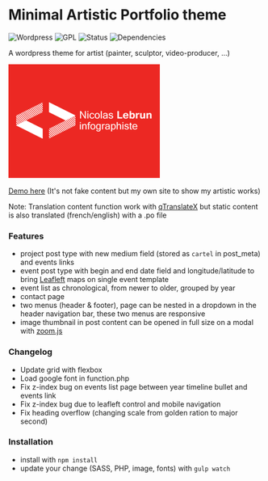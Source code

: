 # Minimal Artistic Portfolio theme
![Wordpress](https://img.shields.io/wordpress/v/akismet.svg)
![GPL](https://img.shields.io/aur/license/yaourt.svg)
![Status](https://img.shields.io/pypi/status/Django.svg)
![Dependencies](https://img.shields.io/versioneye/d/ruby/rails.svg)


A wordpress theme for artist (painter, sculptor, video-producer, ...)


![theme screenshot Nicolas Lebrun logo](https://raw.githubusercontent.com/nclslbrn/Minimal-artist-portfolio/master/screenshot.png)


[Demo here](https://nicolas-lebrun.fr/) (It's not fake content but my own site to show my artistic works)


Note: Translation content function work with [qTranslateX](https://wordpress.org/plugins/qtranslate-x/) but static content is also translated (french/english) with a .po file

### Features
- project post type with new medium field (stored as `cartel` in post_meta) and events links
- event post type with begin and end date field and longitude/latitude to bring [Leafleft](https://github.com/Leaflet/Leaflet) maps on single event template
- event list as chronological, from newer to older, grouped by year
- contact page
- two menus (header & footer), page can be nested in a dropdown in the header navigation bar, these two menus are responsive
- image thumbnail in post content can be opened in full size on a modal with [zoom.js](https://github.com/fat/zoom.js)


### Changelog
- Update grid with flexbox
- Load google font in function.php
- Fix z-index bug on events list page between year timeline bullet and events link
- Fix z-index bug due to leafleft control and mobile navigation
- Fix heading overflow (changing scale from golden ration to major second)

### Installation
- install with `npm install`
- update your change (SASS, PHP, image, fonts) with `gulp watch`
